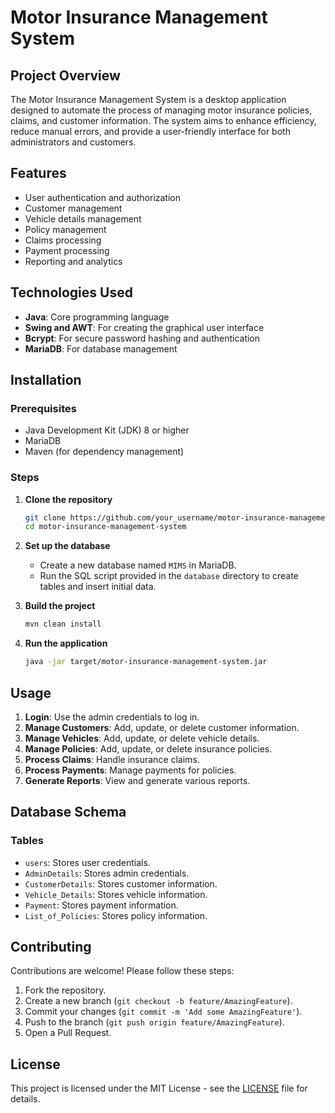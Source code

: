 # Motor Insurance Management System

## Project Overview
The Motor Insurance Management System is a desktop application designed to automate the process of managing motor insurance policies, claims, and customer information. The system aims to enhance efficiency, reduce manual errors, and provide a user-friendly interface for both administrators and customers.

## Features
- User authentication and authorization
- Customer management
- Vehicle details management
- Policy management
- Claims processing
- Payment processing
- Reporting and analytics

## Technologies Used
- **Java**: Core programming language
- **Swing and AWT**: For creating the graphical user interface
- **Bcrypt**: For secure password hashing and authentication
- **MariaDB**: For database management

## Installation
### Prerequisites
- Java Development Kit (JDK) 8 or higher
- MariaDB
- Maven (for dependency management)

### Steps
1. **Clone the repository**
    ```bash
    git clone https://github.com/your_username/motor-insurance-management-system.git
    cd motor-insurance-management-system
    ```

2. **Set up the database**
    - Create a new database named `MIMS` in MariaDB.
    - Run the SQL script provided in the `database` directory to create tables and insert initial data.

3. **Build the project**
    ```bash
    mvn clean install
    ```

4. **Run the application**
    ```bash
    java -jar target/motor-insurance-management-system.jar
    ```

## Usage
1. **Login**: Use the admin credentials to log in.
2. **Manage Customers**: Add, update, or delete customer information.
3. **Manage Vehicles**: Add, update, or delete vehicle details.
4. **Manage Policies**: Add, update, or delete insurance policies.
5. **Process Claims**: Handle insurance claims.
6. **Process Payments**: Manage payments for policies.
7. **Generate Reports**: View and generate various reports.

## Database Schema
### Tables
- `users`: Stores user credentials.
- `AdminDetails`: Stores admin credentials.
- `CustomerDetails`: Stores customer information.
- `Vehicle_Details`: Stores vehicle information.
- `Payment`: Stores payment information.
- `List_of_Policies`: Stores policy information.



## Contributing
Contributions are welcome! Please follow these steps:
1. Fork the repository.
2. Create a new branch (`git checkout -b feature/AmazingFeature`).
3. Commit your changes (`git commit -m 'Add some AmazingFeature'`).
4. Push to the branch (`git push origin feature/AmazingFeature`).
5. Open a Pull Request.

## License
This project is licensed under the MIT License - see the [LICENSE](LICENSE) file for details.

